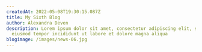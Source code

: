 ```yaml
---
createdAt: 2022-05-08T19:30:15.087Z
title: My Sixth Blog
author: Alexandra Deven
description: Lorem ipsum dolor sit amet, consectetur adipiscing elit, sed do
  eiusmod tempor incididunt ut labore et dolore magna aliqua
blogimage: /images/news-06.jpg
---
```


